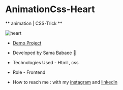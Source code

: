# AnimationCss-Heart

** animation | CSS-Trick **

![heart](https://github.com/sama-babaee-web/AnimationCss-Heart/assets/107030945/66aaaa73-eda4-48eb-ad93-e5e3b6f84715)

- [Demo Project](https://sama-babaee-web.github.io/AnimationCss-Heart/)

- Developed by Sama Babaee 👻

- Technologies Used - Html , css 

- Role - Frontend

- How to reach me : with my [instagram](https://www.instagram.com/sama_babaee_web/) and [linkedin](https://www.linkedin.com/in/sama-babaee-54135324b/)
